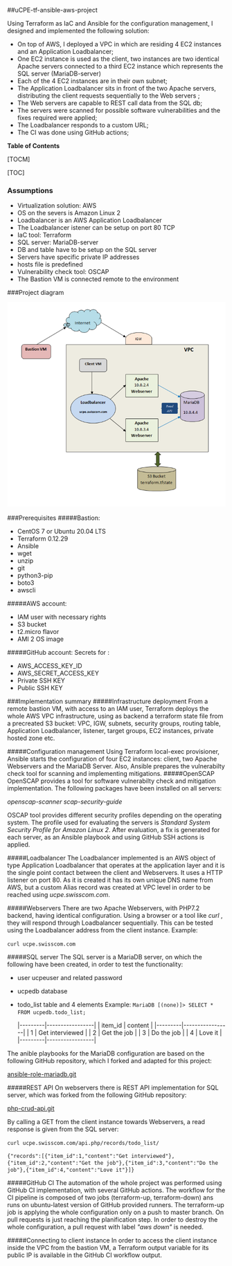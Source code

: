 ##uCPE-tf-ansible-aws-project

Using Terraform as IaC and Ansible for the configuration management, I designed and implemented the following solution:
- On top of AWS, I deployed a VPC in which are residing 4 EC2 instances and an Application Loadbalancer;
- One EC2 instance is used as the client, two instances are two identical Apache servers connected to a third EC2 instance which represents the SQL server (MariaDB-server)
- Each of the 4 EC2 instances are in their own subnet;
- The Application Loadbalancer sits in front of the two Apache servers, distributing the client requests sequentially to the Web servers ;
- The Web servers are capable to REST call data from the SQL db;
- The servers were scanned for possible software vulnerabilities and the fixes required were applied;
- The Loadbalancer responds to a custom URL;
- The CI was done using GitHub actions; 

**Table of Contents**

[TOCM]

[TOC]

### Assumptions
- Virtualization solution: AWS
- OS on the severs is Amazon Linux 2
- Loadbalancer is an AWS Application Loadbalancer
- The Loadbalancer istener can be setup on port 80 TCP
- IaC tool: Terraform
- SQL server: MariaDB-server
- DB and table have to be setup on the SQL server
- Servers have specific private IP addresses 
- hosts file is predefined
- Vulnerability check tool: OSCAP
- The Bastion VM is connected remote to the environment

###Project diagram

![Project diagram](ucpeDiagram.png)

###Prerequisites 
#####Bastion:
* CentOS 7 or Ubuntu 20.04 LTS
* Terraform 0.12.29
* Ansible
* wget
* unzip
* git
* python3-pip
* boto3
* awscli

#####AWS account:
* IAM user with necessary rights
* S3 bucket
* t2.micro flavor
* AMI 2 OS image

#####GitHub account:
Secrets for :
 * AWS_ACCESS_KEY_ID
 * AWS_SECRET_ACCESS_KEY
 * Private SSH KEY
 * Public SSH KEY

###Implementation summary
#####Infrastructure deployment
From a remote bastion VM, with access to an IAM user, Terraform deploys the whole AWS VPC infrastructure, using as backend a terraform state file from a precreated S3 bucket: VPC, IGW, subnets, security groups, routing table, Application Loadbalancer, listener, target groups, EC2 instances, private hosted zone etc.

#####Configuration management
Using Terraform local-exec provisioner, Ansible starts the configuration of four EC2 instances: client, two Apache Webservers and the MariaDB Server. Also, Ansible prepares the vulnerabilty check tool for scanning and implementing mitigations.
#####OpenSCAP
OpenSCAP provides a tool for software vulnerabilty check and mitigation implementation. The following packages have been installed on all servers:

*openscap-scanner
scap-security-guide*

OSCAP tool provides different security profiles depending on the operating system. The profile used for evaluating the servers is *Standard System Security Profile for Amazon Linux 2*. After evaluation, a fix is generated for each server, as an Ansible playbook and using GitHub SSH actions is applied.

#####Loadbalancer
The Loadbalancer implemented is an AWS object of type Application Loadbalancer that operates at the application layer and it is the single point contact between the client and Webservers. It uses a HTTP listener on port 80. As it is created it has its own unique DNS name from AWS, but a custom Alias record was created at VPC level in order to be reached using *ucpe.swisscom.com*.

#####Webservers
There are two Apache Webservers, with PHP7.2 backend, having identical configuration. Using a browser or a tool like *curl* , they will respond through Loadbalancer sequentially. This can be tested using the Loadbalancer address from the client instance. Example:

`curl ucpe.swisscom.com`

#####SQL server
The SQL server is a MariaDB server, on which the following have been created, in order to test the functionality:
* user ucpeuser and related password
* ucpedb database
* todo_list table and 4 elements
Example:
`MariaDB [(none)]> SELECT * FROM ucpedb.todo_list;`

    |---------|-----------------|
    | item_id | content         |
    |---------|-----------------|
    |       1 | Get interviewed |
    |       2 | Get the job     |
    |       3 | Do the job      |
    |       4 | Love it         |
    |---------|-----------------|

The anible playbooks for the MariaDB configuration are based on the following GitHub repository, which I forked and adapted for this project:

[ansible-role-mariadb.git](https://github.com/bertvv/ansible-role-mariadb)

#####REST API
On webservers there is REST API implementation for SQL server, which was forked from the following GitHub repository:

[php-crud-api.git](https://github.com/mevdschee/php-crud-api)

By calling a GET from the client instance towards Webservers, a read response is given from the SQL server:

`curl ucpe.swisscom.com/api.php/records/todo_list/`

    {"records":[{"item_id":1,"content":"Get interviewed"},{"item_id":2,"content":"Get the job"},{"item_id":3,"content":"Do the job"},{"item_id":4,"content":"Love it"}]}

#####GitHub CI
The automation of the whole project was performed using GitHub CI implementation, with several GitHub actions.
The workflow for the CI pipeline is composed of two jobs (terraform-up, terraform-down) ans runs on ubuntu-latest version of GitHub provided runners. The terraform-up job is applying the whole configuration only on a push to master branch. On pull requests is just reaching the planification step.
In order to destroy the whole configuration, a pull request with label *"aws down"* is needed.

#####Connecting to client instance
In order to access the client instance inside the VPC from the bastion VM, a Terraform output variable for its public IP is available in the GitHub CI workflow output.
